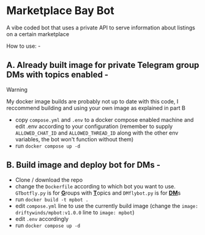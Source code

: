 # Marketplace Bay Bot
A vibe coded bot that uses a private API to serve information about listings on a certain marketplace

How to use: - 

## A. Already built image for private Telegram group DMs with topics enabled -

> [!WARNING]  
> My docker image builds are probably not up to date with this code, I reccommend building and using your own image as explained in part B
- copy ```compose.yml``` and ```.env``` to a docker compose enabled machine and edit .env according to your configuration (remember to supply ```ALLOWED_CHAT_ID``` and ```ALLOWED_THREAD_ID``` along with the other env variables, the bot won't function without them)
- run ```docker compose up -d```

## B. Build image and deploy bot for DMs - 

- Clone / download the repo
- change the ```Dockerfile``` according to which bot you want to use. ```GTbotfly.py``` is for <ins>**G**</ins>roups with <ins>**T**</ins>opics and ```DMflybot.py``` is for <ins>**DM**</ins>s
- run ```docker build -t mpbot .```
- edit ```compose.yml``` line to use the currently build image (change the ```image: driftywinds/mpbot:v1.0.0``` line to ```image: mpbot```)
- edit ```.env``` accordingly
- run ```docker compose up -d```

